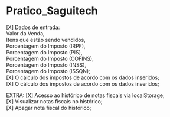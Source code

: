# Pratico_Saguitech
[X] Dados de entrada: <br>
        Valor da Venda, <br>
        Itens que estão sendo vendidos, <br>
        Porcentagem do Imposto (IRPF), <br>
        Porcentagem do Imposto (PIS), <br>
        Porcentagem do Imposto (COFINS), <br>
        Porcentagem do Imposto (INSS), <br>
        Porcentagem do Imposto (ISSQN);<br>
[X] O cálculo dos impostos de acordo com os dados inseridos; <br>
[X] O cálculo dos impostos de acordo com os dados inseridos; <br>

EXTRA:
[X] Acesso ao histórico de notas fiscais via localStorage; <br>
[X] Visualizar notas fiscais no histórico; <br>
[X] Apagar nota fiscal do histórico;
